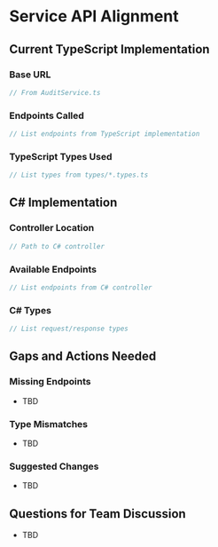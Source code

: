 #  Service API Alignment

## Current TypeScript Implementation
### Base URL
```typescript
// From AuditService.ts
```

### Endpoints Called
```typescript
// List endpoints from TypeScript implementation
```

### TypeScript Types Used
```typescript
// List types from types/*.types.ts
```

## C# Implementation
### Controller Location
```csharp
// Path to C# controller
```

### Available Endpoints
```csharp
// List endpoints from C# controller
```

### C# Types
```csharp
// List request/response types
```

## Gaps and Actions Needed
### Missing Endpoints
- TBD

### Type Mismatches
- TBD

### Suggested Changes
- TBD

## Questions for Team Discussion
- TBD
